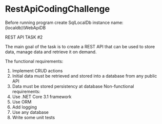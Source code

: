 # RestApiCodingChallenge
 
Before running program create SqlLocalDb instance
name:  (localdb)\WebApiDB


REST API TASK #2

The main goal of the task is to create a REST API that can be used to store data, manage data and retrieve it on demand. 

The functional requirements:
1.	Implement CRUD actions
2.	Initial data must be retrieved and stored into a database from any public API
3.	Data must be stored persistency at database
Non-functional requirements:
1.	Use .NET Core 3.1 framework
2.	Use ORM
3.	Add logging
4.	Use any database
5.	Write some unit tests
